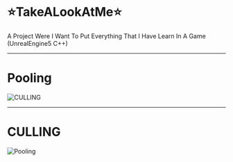 # ⭐TakeALookAtMe⭐
 A Project Were I Want To Put Everything That I Have Learn In A Game (UnrealEngine5 C++)
 _________

 # Pooling
![CULLING](https://github.com/user-attachments/assets/e6cf8d7c-9462-426f-89f5-337a0b606472)

 _________

 # CULLING
![Pooling](https://github.com/user-attachments/assets/479c5108-4443-4b27-ab5f-e6c597104f9b)
